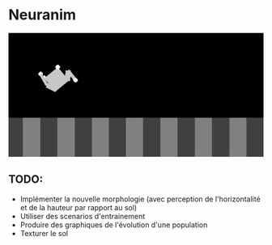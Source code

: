 # Neuranim
![preview](res/neuranim.gif)

## TODO:
 * Implémenter la nouvelle morphologie (avec perception de l'horizontalité et de la hauteur par rapport au sol)
 * Utiliser des scenarios d'entrainement
 * Produire des graphiques de l'évolution d'une population
 * Texturer le sol
